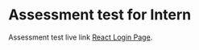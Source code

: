 # Assessment test for Intern

Assessment test live link [React Login Page](https://login-joynool.netlify.app/).
